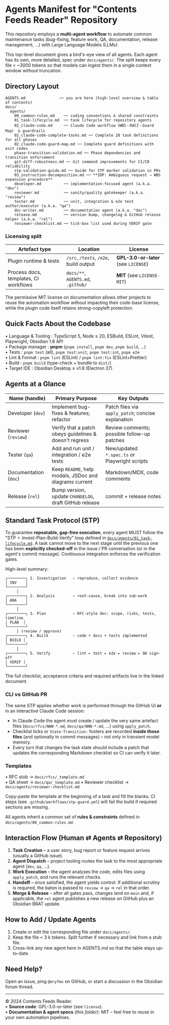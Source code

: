 <!--
This documentation is licensed under the MIT License.
See LICENSE-MIT for details.
-->

# Agents Manifest for "Contents Feeds Reader" Repository

This repository employs a **multi-agent workflow** to automate common maintenance tasks (bug-fixing, feature work, QA, documentation, release management, …) with Large Language Models (LLMs).

This top-level document gives a bird's-eye view of all agents. Each agent has its own, more detailed, spec under `docs/agents/`. The split keeps every file < ~3000 tokens so that models can ingest them in a single context window without truncation.

## Directory Layout

```text
AGENTS.md               ── you are here (high-level overview & table of contents)
docs/
  agents/
    00_common-rules.md    ── coding conventions & shared constraints
    01_task-lifecycle.md  ── task lifecycle for repository agents
    02_claude-code.md     ── Claude Code workflow（WBS・RACI・Guard Map） & guardrails
    02_claude-code-complete-tasks.md ── Complete 28 task definitions for all phases
    02_claude-code-guard-map.md ── Complete guard definitions with exit codes
    phase-transition-validation.md ── Phase dependencies and transition enforcement
    git-diff-robustness.md ── Git command improvements for CI/CD reliability
    stp-validation-guide.md ── Guide for STP marker validation in PRs
    03_instruction-decomposition.md ── **IDP: Ambiguous request ⇒ WBS expansion procedure**
    developer.md          ── implementation-focused agent (a.k.a. "dev")
    reviewer.md           ── sanity/quality gatekeeper (a.k.a. "review")
    tester.md             ── unit, integration & e2e test author/executor (a.k.a. "qa")
    doc-writer.md         ── documentation agent (a.k.a. "doc")
    release.md            ── version bump, changelog & GitHub release helper (a.k.a. "rel")
    reviewer-checklist.md ── tick-box list used during VERIF gate
```

### Licensing split

| Artefact type                         | Location                               | License                              |
| ------------------------------------- | -------------------------------------- | ------------------------------------ |
| Plugin runtime & tests                | `/src`, `/tests`, `/e2e`, build output | **GPL-3.0-or-later** (see `LICENSE`) |
| Process docs, templates, CI workflows | `docs/**`, `AGENTS.md`, `.github/`     | **MIT** (see `LICENSE-MIT`)          |

The permissive MIT license on documentation allows other projects to reuse the
automation workflow without impacting their code-base license, while the plugin
code itself retains strong-copyleft protection.

## Quick Facts About the Codebase

• Language & Tooling : TypeScript 5, Node ≥ 20, ESBuild, ESLint, Vitest, Playwright, Obsidian 1.8 API  
• Package manager : **pnpm** (`pnpm install`, `pnpm dev`, `pnpm build`, …)  
• Tests : `pnpm test` (all), `pnpm test:unit`, `pnpm test:int`, `pnpm e2e`  
• Lint & Format : `pnpm lint` (ESLint) / `pnpm lint:fix` (ESLint+Prettier)  
• Build : `pnpm build` (type-check + bundle to `dist/`)  
• Target IDE : Obsidian Desktop ≥ v1.8 (Electron 27)

## Agents at a Glance

| Name (handle)         | Primary Purpose                                        | Key Outputs                                        |
| --------------------- | ------------------------------------------------------ | -------------------------------------------------- |
| Developer (`dev`)     | Implement bug-fixes & features; refactor               | Patch files via `apply_patch`; concise explanation |
| Reviewer (`review`)   | Verify that a patch obeys guidelines & doesn't regress | Review comments; possible follow-up patches        |
| Tester (`qa`)         | Add and run unit / integration / e2e tests             | New/updated `*.spec.ts` or Playwright scripts      |
| Documentation (`doc`) | Keep `README`, help modals, JSDoc and diagrams current | Markdown/MDX, code comments                        |
| Release (`rel`)       | Bump version, update `CHANGELOG`, draft GitHub release | commit + release notes                             |

## Standard Task Protocol (STP)

To guarantee **repeatable, gap-free execution**, every agent MUST follow the
"STP ✧ Invest-Plan-Build-Verify" loop defined in
[`docs/agents/01_task-lifecycle.md`](./docs/agents/01_task-lifecycle.md). A task
cannot move to the next stage until the previous one has been **explicitly
checked-off** in the issue / PR conversation (or in the agent's commit
message). Continuous integration enforces the verification gates.

High-level summary:

```text
┌────────┐ 1. Investigation   – reproduce, collect evidence
│ INV    │
└────────┘
     │
┌────────┐ 2. Analysis        – root-cause, break into sub-work
│ ANA    │
└────────┘
     │
┌────────┐ 3. Plan            – RFC-style doc: scope, risks, tests, timeline
│ PLAN  │
└────────┘
     │ (review / approve)
┌────────┐ 4. Build           – code + docs + tests implemented
│ BUILD │
└────────┘
     │
┌────────┐ 5. Verify          – lint ▸ test ▸ e2e ▸ review ▸ QA sign-off
│ VERIF │
└────────┘
```

The full checklist, acceptance criteria and required artifacts live in the
linked document.

### CLI vs GitHub PR

The same STP applies whether work is performed through the GitHub UI **or** in
an interactive Claude Code session:

- In Claude Code the agent must create / update the very same artefact files
  (`docs/rfcs/NNN-*.md`, `docs/qa/NNN-*.md`, …) using `apply_patch`.
- Checklist ticks or `State-Transition:` footers are recorded **inside those
  files** (and optionally in commit messages) – not only in transient model
  memory.
- Every turn that changes the task state should include a patch that updates
  the corresponding Markdown checklist so CI can verify it later.

### Templates

• RFC stub → `docs/rfcs/_template.md`  
• QA sheet → `docs/qa/_template.md`
• Reviewer checklist → `docs/agents/reviewer-checklist.md`

Copy-paste the template at the beginning of a task and fill the blanks. CI
steps (see `.github/workflows/stp-guard.yml`) will fail the build if required
sections are missing.

All agents inherit a common set of **rules & constraints** defined in `docs/agents/00_common-rules.md`.

## Interaction Flow (Human ⇄ Agents ⇄ Repository)

1. **Task Creation** – a user story, bug report or feature request arrives (usually a GitHub issue).
2. **Agent Dispatch** – project tooling routes the task to the most appropriate agent (`dev`, `qa`, …).
3. **Work Execution** – the agent analyses the code, edits files using `apply_patch`, and runs the relevant checks.
4. **Handoff** – once satisfied, the agent yields control. If additional scrutiny is required, the baton is passed to `review` → `qa` → `rel` in that order.
5. **Merge & Release** – after all gates pass, changes land on `main` and, if applicable, the `rel` agent publishes a new release on GitHub plus an Obsidian BRAT update.

## How to Add / Update Agents

1. Create or edit the corresponding file under `docs/agents/`.
2. Keep the file < 3 k tokens. Split further if necessary and link from a stub file.
3. Cross-link any new agent here in AGENTS.md so that the table stays up-to-date.

## Need Help?

Open an issue, ping `@mryfmo` on GitHub, or start a discussion in the Obsidian forum thread.

---

© 2024 Contents Feeds Reader.  
• **Source code**: GPL-3.0-or-later (see `license`).  
• **Documentation & agent specs** _(this folder)_: MIT – feel free to reuse in your own automation pipelines.
